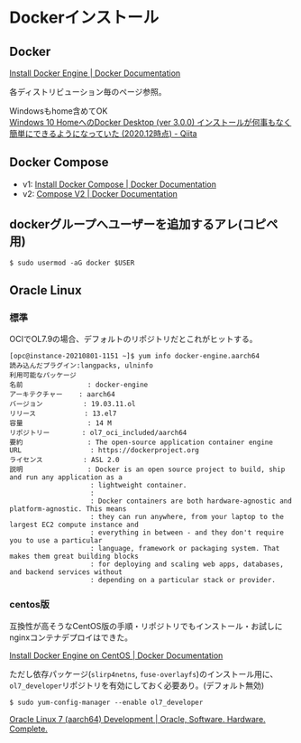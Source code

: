 # Dockerインストール

## Docker

[Install Docker Engine | Docker Documentation](https://docs.docker.com/engine/install/)

各ディストリビューション毎のページ参照。

Windowsもhome含めてOK  
[Windows 10 HomeへのDocker Desktop (ver 3.0.0) インストールが何事もなく簡単にできるようになっていた (2020.12時点) - Qiita](https://qiita.com/zaki-lknr/items/db99909ba1eb27803456)

## Docker Compose

- v1: [Install Docker Compose | Docker Documentation](https://docs.docker.com/compose/install/)
- v2: [Compose V2 | Docker Documentation](https://docs.docker.com/compose/cli-command/)

## dockerグループへユーザーを追加するアレ(コピペ用)

```
$ sudo usermod -aG docker $USER
```

## Oracle Linux

### 標準

OCIでOL7.9の場合、デフォルトのリポジトリだとこれがヒットする。

```
[opc@instance-20210801-1151 ~]$ yum info docker-engine.aarch64
読み込んだプラグイン:langpacks, ulninfo
利用可能なパッケージ
名前                : docker-engine
アーキテクチャー    : aarch64
バージョン          : 19.03.11.ol
リリース            : 13.el7
容量                : 14 M
リポジトリー        : ol7_oci_included/aarch64
要約                : The open-source application container engine
URL                 : https://dockerproject.org
ライセンス          : ASL 2.0
説明                : Docker is an open source project to build, ship and run any application as a
                    : lightweight container.
                    : 
                    : Docker containers are both hardware-agnostic and platform-agnostic. This means
                    : they can run anywhere, from your laptop to the largest EC2 compute instance and
                    : everything in between - and they don't require you to use a particular
                    : language, framework or packaging system. That makes them great building blocks
                    : for deploying and scaling web apps, databases, and backend services without
                    : depending on a particular stack or provider.
```

### centos版

互換性が高そうなCentOS版の手順・リポジトリでもインストール・お試しにnginxコンテナデプロイはできた。

[Install Docker Engine on CentOS | Docker Documentation](https://docs.docker.com/engine/install/centos/)

ただし依存パッケージ(`slirp4netns`, `fuse-overlayfs`)のインストール用に、`ol7_developer`リポジトリを有効にしておく必要あり。(デフォルト無効)

```
$ sudo yum-config-manager --enable ol7_developer
```

[Oracle Linux 7 (aarch64) Development | Oracle, Software. Hardware. Complete.](https://yum.oracle.com/repo/OracleLinux/OL7/developer/aarch64/index.html)
